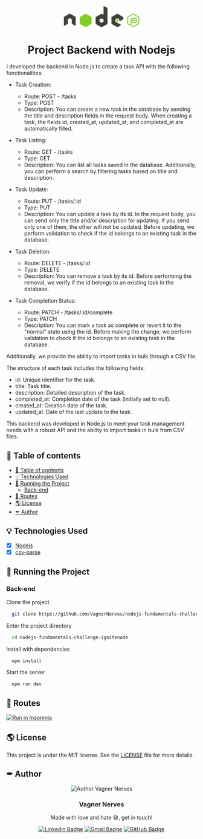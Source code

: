 <p align="center">
  <img width="200px" alt="Project Backend With Nodejs Logo" title="Project Backend With Nodejs Logo" src=".github/nodejs-logo-vector.svg" />
  
  <h1 align="center">Project Backend with Nodejs</h1>

  <!-- <p align="center">
    🔗 <a href="https://URLThisProject.com">https://URLThisProject.com</a> 🔗
  </p>   -->

I developed the backend in Node.js to create a task API with the following functionalities:

- Task Creation:

  - Route: POST - /tasks
  - Type: POST
  - Description: You can create a new task in the database by sending the title and description fields in the request body. When
    creating a task, the fields id, created_at, updated_at, and completed_at are automatically filled.

- Task Listing:

  - Route: GET - /tasks
  - Type: GET
  - Description: You can list all tasks saved in the database. Additionally, you can perform a search by filtering tasks based on title and description.

- Task Update:

  - Route: PUT - /tasks/:id
  - Type: PUT
  - Description: You can update a task by its id. In the request body, you can send only the title and/or description for updating. If you send only one of them, the other will not be updated. Before updating, we perform validation to check if the id belongs to an existing task in the database.

- Task Deletion:

  - Route: DELETE - /tasks/:id
  - Type: DELETE
  - Description: You can remove a task by its id. Before performing the removal, we verify if the id belongs to an existing task in the database.

- Task Completion Status:
  - Route: PATCH - /tasks/:id/complete
  - Type: PATCH
  - Description: You can mark a task as complete or revert it to the "normal" state using the id. Before making the change, we perform validation to check if the id belongs to an existing task in the database.

Additionally, we provide the ability to import tasks in bulk through a CSV file.

The structure of each task includes the following fields:

- id: Unique identifier for the task.
- title: Task title.
- description: Detailed description of the task.
- completed_at: Completion date of the task (initially set to null).
- created_at: Creation date of the task.
- updated_at: Date of the last update to the task.

This backend was developed in Node.js to meet your task management needs with a robust API and the ability to import tasks in bulk from CSV files.

</p>

## 🧭 Table of contents

- [🧭 Table of contents](#-table-of-contents)
- [💡 Technologies Used](#-technologies-used)
- [🚀 Running the Project](#-running-the-project)
  - [Back-end](#back-end)
- [📝 Routes](#-routes)
- [🌎 License](#-license)
- [✒ Author](#-author)

<!-- ## 🎥 Implementation Video

In the GitHub edit, drag the video that it already puts on github itself. -->

<!-- ## 🎨 Layout

Layout developed by [Name](https://www.instagram.com/urlName/)

[![Layout in Figma](https://github.com/VagnerNerves/default-readme/blob/main/assets/layout-in-figma.svg)](https://www.figma.com/files) -->

<!-- ## 👏 Learning and more Implementations

Describe what you learned and implemented in the project. -->

## 💡 Technologies Used

- [x] [Nodejs](https://nodejs.org/en)
- [x] [csv-parse](https://csv.js.org/parse/)

<!-- ## 📂 Folder Structure

```plainText
app
.
├── __tests__
├── android                     # Native android files
├── ios                         # Native ios files
├── src                         # Source files
│   ├── @types                  # Contains all global definitions of types and interfaces
│   ├── assets                  # Contains Js bundles assets. e.g: icons, splash, images etc...
│   ├── components              # Contains all global react components
│   ├── context                 # All contexts
│   ├── constants               # Constants files
│   ├── hooks                   # Cstomized hooks
│   ├── navigation
│   ├── screens
│   ├── services                # Contains external and api services
│   ├── App                     # Aplication entry
.
.
├── index                       # Bundle entry
.
.
└── README.md
``` -->

## 🚀 Running the Project

### Back-end

Clone the project

```bash
  git clone https://github.com/VagnerNerves/nodejs-fundamentals-challenge-ignitenode.git
```

Enter the project directory

```bash
  cd nodejs-fundamentals-challenge-ignitenode
```

Install with dependencies

```bash
  npm install
```

Start the server

```bash
  npm run dev
```

<!-- ### Front-end Web

Clone the project

```bash
  git clone https://link-para-o-projeto
```

Enter the project directory

```bash
  cd my-project
```

Install with dependencies

```bash
  npm install
```

Start the server

```bash
  npm run start
```

### Mobile

Clone the project

```bash
  git clone https://link-para-o-projeto
```

Enter the project directory

```bash
  cd my-project
```

Install with dependencies

```bash
  npm install
```

Start the server

```bash
  npx expo start
```

- IOS:

```bash
  npx pod-install && npx react-native run-ios
```

- Android:

```bash
  npx react-native run-android
``` -->

## 📝 Routes

<!-- [![Run in Postman](https://github.com/VagnerNerves/default-readme/blob/main/assets/run-in-postman.svg)](https://app.getpostman.com/run-collection/link) -->

[![Run in Insomnia](https://github.com/VagnerNerves/default-readme/blob/main/assets/run-in-insomnia.svg)](https://insomnia.rest/run?label=Nodejs%20Fundamentals%20Challenge&uri=https%3A%2F%2Fgithub.com%2FVagnerNerves%2Fnodejs-fundamentals-challenge-ignitenode%2Fblob%2Fmain%2F.github%2FInsomnia_2023-09-05_Project_nodejs_fundamentals-challenge.json)

## 🌎 License

This project is under the MIT license. See the [LICENSE](https://choosealicense.com/licenses/mit/) file for more details.

## ✒ Author

<p align="center">
  <img width="200px" alt="Author Vagner Nerves" title="Author Vagner Nerves" src="https://github.com/VagnerNerves/default-readme/blob/main/assets/VagnerNerves.svg" />

  <h3 align="center">Vagner Nerves</h3>
  
  <p align="center">  
    Made with love and hate 😅, get in touch!
  </p>
</p>  
  
<div align="center">

[![Linkedin Badge](https://img.shields.io/badge/-LinkedIn-1f6feb?style=flat-square&logo=Linkedin&logoColor=white&link=https://www.linkedin.com/in/vagnernervessantos/)](https://www.linkedin.com/in/vagnernervessantos/)
[![Gmail Badge](https://img.shields.io/badge/-vagnernervessantos@gmail.com-1f6feb?style=flat-square&logo=Gmail&logoColor=white&link=mailto:vagnernervessantos@gmail.com)](mailto:vagnernervessantos@gmail.com)
[![GitHub Badge](https://img.shields.io/badge/-GitHub-1f6feb?style=flat-square&logo=GitHub&logoColor=white&link=https://github.com/VagnerNerves)](https://github.com/VagnerNerves)

</div>
